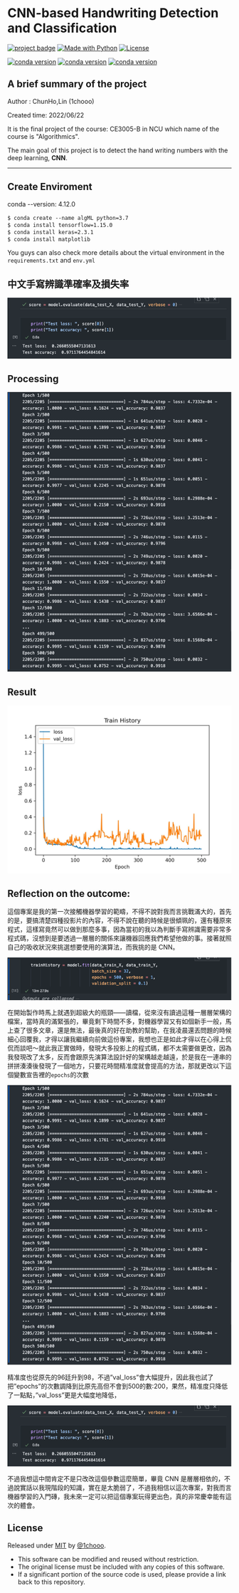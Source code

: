 # CNN-based Handwriting Detection and Classification

[![project badge](https://img.shields.io/badge/1chooo-CNN__Handwriting__Dection-informational)](https://github.com/1chooo/CNN-handwriting-dection)
[![Made with Python](https://img.shields.io/badge/Python-=3.7-blue?logo=python&logoColor=white)](https://python.org "Go to Python homepage")
[![License](https://img.shields.io/badge/License-MIT-blue)](./LICENSE "Go to license section")

[![conda version](https://img.shields.io/badge/conda-342B029.svg?&style=for-the-badge&logo=anaconda&logoColor=white)](https://docs.conda.io/en/latest/#)
[![conda version](https://img.shields.io/badge/TensorFlow-FF6F00?style=for-the-badge&logo=tensorflow&logoColor=white)](https://www.tensorflow.org/)
[![conda version](https://img.shields.io/badge/Keras-FF0000?style=for-the-badge&logo=keras&logoColor=white)](https://keras.io/)

## A brief summary of the project
Author : ChunHo,Lin (1chooo)  

Created time: 2022/06/22  

It is the final project of the course: CE3005-B in NCU which name of the course is "Algorithmics". 

The main goal of this project is to detect the hand writing numbers with the deep learning, **CNN**.

---

## Create Enviroment

conda --version: 4.12.0
 
```
$ conda create --name algML python=3.7
$ conda install tensorflow=1.15.0
$ conda install keras=2.3.1
$ conda install matplotlib
```

You guys can also check more details about the virtual environment in the `requirements.txt` and `env.yml`

## 中文手寫辨識準確率及損失率

![plot](src/img/loss_and_accuracy.png)


## Processing

![plot](src/img/process.png)

## Result

![result](src/img/result.jpg)

## Reflection on the outcome: 

這個專案是我的第一次接觸機器學習的範疇，不得不說對我而言挑戰滿大的，首先的是，要搞清楚四種投影片的內容，不得不說在聽的時候是很傾珮的，還有種原來程式，這樣寫竟然可以做到那麼多事，因為當初的我以為判斷手寫辨識需要非常多程式碼，沒想到是要透過一層層的關係來讓機器回應我們希望他做的事。接著就照自己的吸收狀況來挑選想要使用的演算法，而我挑的是 CNN。

![](src/img/thought1.png)

在開始製作時馬上就遇到超級大的瓶頸——讀檔，從來沒有讀過這種一層層架構的檔案，當時真的滿緊張的，畢竟剩下時間不多，對機器學習又有如個新手一般，馬上查了很多文章，還是無法，最後真的好在助教的幫助，在我凌晨還丟問題的時候細心回覆我，才得以讓我繼續向前做這份專案，我想也正是如此才得以在心得上侃侃而談吧～就此我正實做時，發現大多投影上的程式碼，都不太需要做更改，因為我發現改了太多，反而會跟原先演算法設計好的架構越走越遠，於是我在一連串的拼拼湊湊後發現了一個地方，只要花時間精准度就會提高的方法，那就更改以下這個變數宣告裡的`epochs`的次數

![](src/img/thought2.png)

精准度也從原先的96廷升到98，不過”val_loss”會大幅提升，因此我也試了把”epochs”的次數調降到比原先高但不會到500的數:200，果然，精准度只降低了一點點，”val_loss”更是大幅度地降低，

![](src/img/thought3.png)

不過我想這中間肯定不是只改改這個參數這麼簡單，畢竟 CNN 是層層相依的，不過說實話以我現階段的知識，實在是太脆弱了，不過我相信以這次專案，對我而言機器學習的入門磚，我未來一定可以把這個專案玩得更出色，真的非常慶幸能有這次的體會。

## License

Released under [MIT](./LICENSE) by [@1chooo](https://github.com/1chooo).

- This software can be modified and reused without restriction.
- The original license must be included with any copies of this software.
- If a significant portion of the source code is used, please provide a link back to this repository.